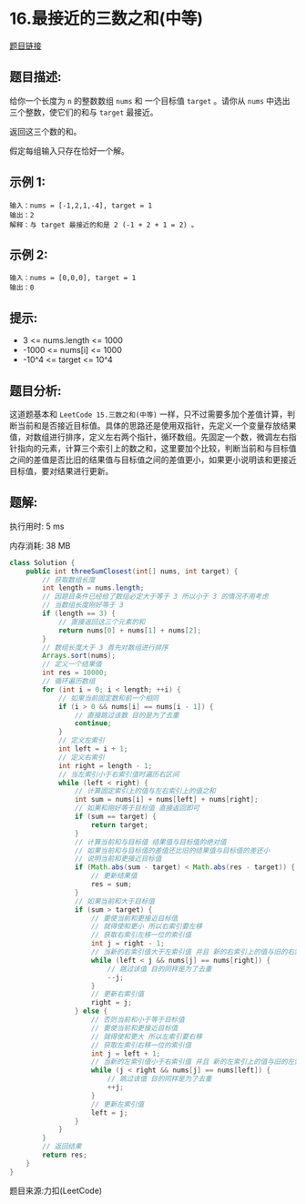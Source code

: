 # 16.最接近的三数之和(中等)

[题目链接](https://leetcode-cn.com/problems/3sum-closest/)

## 题目描述:

给你一个长度为 `n` 的整数数组 `nums` 和 一个目标值 `target` 。请你从 `nums` 中选出三个整数，使它们的和与 `target` 最接近。

返回这三个数的和。

假定每组输入只存在恰好一个解。

## 示例 1:

```
输入：nums = [-1,2,1,-4], target = 1
输出：2
解释：与 target 最接近的和是 2 (-1 + 2 + 1 = 2) 。
```

## 示例 2:

```
输入：nums = [0,0,0], target = 1
输出：0
```

## 提示:

- 3 <= nums.length <= 1000
- -1000 <= nums[i] <= 1000
- -10^4 <= target <= 10^4

## 题目分析:

这道题基本和 `LeetCode 15.三数之和(中等)` 一样，只不过需要多加个差值计算，判断当前和是否接近目标值。具体的思路还是使用双指针，先定义一个变量存放结果值，对数组进行排序，定义左右两个指针，循环数组。先固定一个数，微调左右指针指向的元素，计算三个索引上的数之和，这里要加个比较，判断当前和与目标值之间的差值是否比旧的结果值与目标值之间的差值更小，如果更小说明该和更接近目标值，要对结果进行更新。

## 题解:

执行用时: 5 ms

内存消耗: 38 MB

```java
class Solution {
    public int threeSumClosest(int[] nums, int target) {
        // 获取数组长度
        int length = nums.length;
        // 因题目条件已经给了数组必定大于等于 3 所以小于 3 的情况不用考虑
        // 当数组长度刚好等于 3
        if (length == 3) {
            // 直接返回这三个元素的和
            return nums[0] + nums[1] + nums[2];
        }
        // 数组长度大于 3 首先对数组进行排序
        Arrays.sort(nums);
        // 定义一个结果值
        int res = 10000;
        // 循环遍历数组
        for (int i = 0; i < length; ++i) {
            // 如果当前固定数和前一个相同
            if (i > 0 && nums[i] == nums[i - 1]) {
                // 直接跳过该数 目的是为了去重
                continue;
            }
            // 定义左索引
            int left = i + 1;
            // 定义右索引
            int right = length - 1;
            // 当左索引小于右索引值时遍历右区间
            while (left < right) {
                // 计算固定索引上的值与左右索引上的值之和
                int sum = nums[i] + nums[left] + nums[right];
                // 如果和刚好等于目标值 直接返回即可
                if (sum == target) {
                    return target;
                }
                // 计算当前和与目标值 结果值与目标值的绝对值
                // 如果当前和与目标值的差值还比旧的结果值与目标值的差还小
                // 说明当前和更接近目标值
                if (Math.abs(sum - target) < Math.abs(res - target)) {
                    // 更新结果值
                    res = sum;
                }
                // 如果当前和大于目标值
                if (sum > target) {
                    // 要使当前和更接近目标值
                    // 就得使和更小 所以右索引要左移
                    // 获取右索引左移一位的索引值
                    int j = right - 1;
                    // 当新的右索引值大于左索引值 并且 新的右索引上的值与旧的右索引上的值相同
                    while (left < j && nums[j] == nums[right]) {
                        // 跳过该值 目的同样是为了去重
                        --j;
                    }
                    // 更新右索引值
                    right = j;
                } else {
                    // 否则当前和小于等于目标值
                    // 要使当前和更接近目标值
                    // 就得使和更大 所以左索引要右移
                    // 获取左索引右移一位的索引值
                    int j = left + 1;
                    // 当新的左索引值小于右索引值 并且 新的左索引上的值与旧的左索引上的值相同
                    while (j < right && nums[j] == nums[left]) {
                        // 跳过该值 目的同样是为了去重
                        ++j;
                    }
                    // 更新左索引值
                    left = j;
                }
            }
        }
        // 返回结果
        return res;
    }
}
```

题目来源:力扣(LeetCode)
